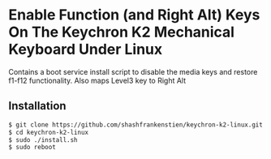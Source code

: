 # Enable Function (and Right Alt) Keys On The Keychron K2 Mechanical Keyboard Under Linux


Contains a boot service install script to disable the media keys and restore f1-f12 functionality.
Also maps Level3 key to Right Alt

## Installation

```sh
$ git clone https://github.com/shashfrankenstien/keychron-k2-linux.git
$ cd keychron-k2-linux
$ sudo ./install.sh
$ sudo reboot
```

